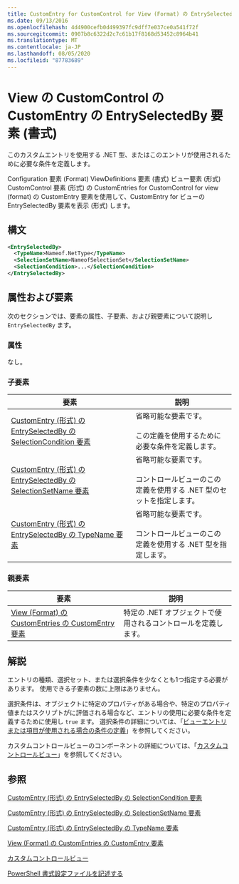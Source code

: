 ```yaml
---
title: CustomEntry for CustomControl for View (Format) の EntrySelectedBy 要素Microsoft Docs
ms.date: 09/13/2016
ms.openlocfilehash: 4d4900cefb0d499397fc9dff7e037ce0a541f72f
ms.sourcegitcommit: 0907b8c6322d2c7c61b17f8168d53452c8964b41
ms.translationtype: MT
ms.contentlocale: ja-JP
ms.lasthandoff: 08/05/2020
ms.locfileid: "87783689"
---
```

# <a name="entryselectedby-element-for-customentry-for-customcontrol-for-view-format"></a>View の CustomControl の CustomEntry の EntrySelectedBy 要素 (書式)

このカスタムエントリを使用する .NET 型、またはこのエントリが使用されるために必要な条件を定義します。

Configuration 要素 (Format) ViewDefinitions 要素 (書式) ビュー要素 (形式) CustomControl 要素 (形式) の CustomEntries for CustomControl for view (format) の CustomEntry 要素を使用して、CustomEntry for ビューの EntrySelectedBy 要素を表示 (形式) します。

## <a name="syntax"></a>構文

```xml
<EntrySelectedBy>
  <TypeName>Nameof.NetType</TypeName>
  <SelectionSetName>NameofSelectionSet</SelectionSetName>
  <SelectionCondition>...</SelectionCondition>
</EntrySelectedBy>
```

## <a name="attributes-and-elements"></a>属性および要素

次のセクションでは、要素の属性、子要素、および親要素について説明し `EntrySelectedBy` ます。

### <a name="attributes"></a>属性

なし。

### <a name="child-elements"></a>子要素

|要素|説明|
|-------------|-----------------|
|[CustomEntry (形式) の EntrySelectedBy の SelectionCondition 要素](./selectioncondition-element-for-entryselectedby-for-customcontrol-format.md)|省略可能な要素です。<br /><br /> この定義を使用するために必要な条件を定義します。|
|[CustomEntry (形式) の EntrySelectedBy の SelectionSetName 要素](./selectionsetname-element-for-entryselectedby-for-customcontrol-for-view-format.md)|省略可能な要素です。<br /><br /> コントロールビューのこの定義を使用する .NET 型のセットを指定します。|
|[CustomEntry (形式) の EntrySelectedBy の TypeName 要素](./typename-element-for-selectioncondition-for-customcontrol-for-view-format.md)|省略可能な要素です。<br /><br /> コントロールビューのこの定義を使用する .NET 型を指定します。|

### <a name="parent-elements"></a>親要素

|要素|説明|
|-------------|-----------------|
|[View (Format) の CustomEntries の CustomEntry 要素](./customentry-element-for-customentries-for-customcontrol-for-view-format.md)|特定の .NET オブジェクトで使用されるコントロールを定義します。|

## <a name="remarks"></a>解説

エントリの種類、選択セット、または選択条件を少なくとも1つ指定する必要があります。 使用できる子要素の数に上限はありません。

選択条件は、オブジェクトに特定のプロパティがある場合や、特定のプロパティ値またはスクリプトがに評価される場合など、エントリの使用に必要な条件を定義するために使用し `true` ます。 選択条件の詳細については、「[ビューエントリまたは項目が使用される場合の条件の定義](./defining-conditions-for-displaying-data.md)」を参照してください。

カスタムコントロールビューのコンポーネントの詳細については、「[カスタムコントロールビュー](./creating-custom-controls.md)」を参照してください。

## <a name="see-also"></a>参照

[CustomEntry (形式) の EntrySelectedBy の SelectionCondition 要素](./selectioncondition-element-for-entryselectedby-for-customcontrol-format.md)

[CustomEntry (形式) の EntrySelectedBy の SelectionSetName 要素](./selectionsetname-element-for-entryselectedby-for-customcontrol-for-view-format.md)

[CustomEntry (形式) の EntrySelectedBy の TypeName 要素](./typename-element-for-selectioncondition-for-customcontrol-for-view-format.md)

[View (Format) の CustomEntries の CustomEntry 要素](./customentry-element-for-customentries-for-customcontrol-for-view-format.md)

[カスタムコントロールビュー](./creating-custom-controls.md)

[PowerShell 書式設定ファイルを記述する](./writing-a-powershell-formatting-file.md)
